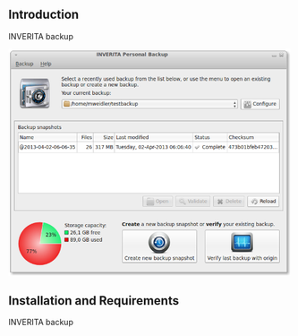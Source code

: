Introduction
------------

INVERITA backup

![Main Screen](images/MainScreen.png "Main Screen")


Installation and Requirements
-----------------------------

INVERITA backup

